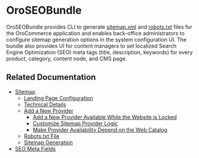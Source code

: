 <a id="bundle-docs-commerce-seo-bundle"></a>

# OroSEOBundle

OroSEOBundle provides CLI to generate <a href="https://www.sitemaps.org/protocol.html" target="_blank">sitemap.xml</a> and <a href="http://www.robotstxt.org/" target="_blank">robots.txt</a> files for the OroCommerce application and enables back-office administrators to configure sitemap generation options in the system configuration UI. The bundle also provides UI for content managers to set localized Search Engine Optimization (SEO) meta tags (title, description, keywords) for every product, category, content node, and CMS page.

## Related Documentation

* [Sitemap](sitemap.md)
  * [Landing Page Configuration](sitemap.md#landing-page-configuration)
  * [Technical Details](sitemap.md#technical-details)
  * [Add a New Provider](sitemap.md#add-a-new-provider)
    * [Add a New Provider Available While the Website is Locked](sitemap.md#add-a-new-provider-available-while-the-website-is-locked)
    * [Customize Sitemap Provider Logic](sitemap.md#customize-sitemap-provider-logic)
    * [Make Provider Availability Depend on the Web Catalog](sitemap.md#make-provider-availability-depend-on-the-web-catalog)
  * [Robots.txt File](sitemap.md#robots-txt-file)
  * [Sitemap Generation](sitemap.md#sitemap-generation)
* [SEO Meta Fields](seo-meta-fields.md)

<!-- Frontend -->
